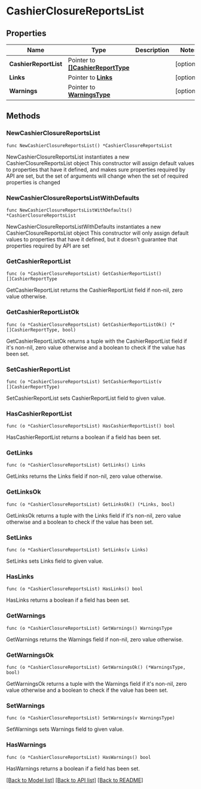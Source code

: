 # CashierClosureReportsList

## Properties

Name | Type | Description | Notes
------------ | ------------- | ------------- | -------------
**CashierReportList** | Pointer to [**[]CashierReportType**](CashierReportType.md) |  | [optional] 
**Links** | Pointer to [**Links**](Links.md) |  | [optional] 
**Warnings** | Pointer to [**WarningsType**](WarningsType.md) |  | [optional] 

## Methods

### NewCashierClosureReportsList

`func NewCashierClosureReportsList() *CashierClosureReportsList`

NewCashierClosureReportsList instantiates a new CashierClosureReportsList object
This constructor will assign default values to properties that have it defined,
and makes sure properties required by API are set, but the set of arguments
will change when the set of required properties is changed

### NewCashierClosureReportsListWithDefaults

`func NewCashierClosureReportsListWithDefaults() *CashierClosureReportsList`

NewCashierClosureReportsListWithDefaults instantiates a new CashierClosureReportsList object
This constructor will only assign default values to properties that have it defined,
but it doesn't guarantee that properties required by API are set

### GetCashierReportList

`func (o *CashierClosureReportsList) GetCashierReportList() []CashierReportType`

GetCashierReportList returns the CashierReportList field if non-nil, zero value otherwise.

### GetCashierReportListOk

`func (o *CashierClosureReportsList) GetCashierReportListOk() (*[]CashierReportType, bool)`

GetCashierReportListOk returns a tuple with the CashierReportList field if it's non-nil, zero value otherwise
and a boolean to check if the value has been set.

### SetCashierReportList

`func (o *CashierClosureReportsList) SetCashierReportList(v []CashierReportType)`

SetCashierReportList sets CashierReportList field to given value.

### HasCashierReportList

`func (o *CashierClosureReportsList) HasCashierReportList() bool`

HasCashierReportList returns a boolean if a field has been set.

### GetLinks

`func (o *CashierClosureReportsList) GetLinks() Links`

GetLinks returns the Links field if non-nil, zero value otherwise.

### GetLinksOk

`func (o *CashierClosureReportsList) GetLinksOk() (*Links, bool)`

GetLinksOk returns a tuple with the Links field if it's non-nil, zero value otherwise
and a boolean to check if the value has been set.

### SetLinks

`func (o *CashierClosureReportsList) SetLinks(v Links)`

SetLinks sets Links field to given value.

### HasLinks

`func (o *CashierClosureReportsList) HasLinks() bool`

HasLinks returns a boolean if a field has been set.

### GetWarnings

`func (o *CashierClosureReportsList) GetWarnings() WarningsType`

GetWarnings returns the Warnings field if non-nil, zero value otherwise.

### GetWarningsOk

`func (o *CashierClosureReportsList) GetWarningsOk() (*WarningsType, bool)`

GetWarningsOk returns a tuple with the Warnings field if it's non-nil, zero value otherwise
and a boolean to check if the value has been set.

### SetWarnings

`func (o *CashierClosureReportsList) SetWarnings(v WarningsType)`

SetWarnings sets Warnings field to given value.

### HasWarnings

`func (o *CashierClosureReportsList) HasWarnings() bool`

HasWarnings returns a boolean if a field has been set.


[[Back to Model list]](../README.md#documentation-for-models) [[Back to API list]](../README.md#documentation-for-api-endpoints) [[Back to README]](../README.md)


